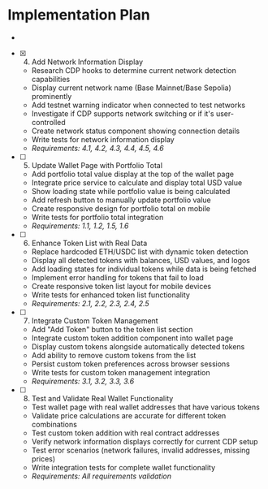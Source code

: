 # Implementation Plan

- 

- [x] 4. Add Network Information Display
  - Research CDP hooks to determine current network detection capabilities
  - Display current network name (Base Mainnet/Base Sepolia) prominently
  - Add testnet warning indicator when connected to test networks
  - Investigate if CDP supports network switching or if it's user-controlled
  - Create network status component showing connection details
  - Write tests for network information display
  - _Requirements: 4.1, 4.2, 4.3, 4.4, 4.5, 4.6_

- [ ] 5. Update Wallet Page with Portfolio Total
  - Add portfolio total value display at the top of the wallet page
  - Integrate price service to calculate and display total USD value
  - Show loading state while portfolio value is being calculated
  - Add refresh button to manually update portfolio value
  - Create responsive design for portfolio total on mobile
  - Write tests for portfolio total integration
  - _Requirements: 1.1, 1.2, 1.5, 1.6_

- [ ] 6. Enhance Token List with Real Data
  - Replace hardcoded ETH/USDC list with dynamic token detection
  - Display all detected tokens with balances, USD values, and logos
  - Add loading states for individual tokens while data is being fetched
  - Implement error handling for tokens that fail to load
  - Create responsive token list layout for mobile devices
  - Write tests for enhanced token list functionality
  - _Requirements: 2.1, 2.2, 2.3, 2.4, 2.5_

- [ ] 7. Integrate Custom Token Management
  - Add "Add Token" button to the token list section
  - Integrate custom token addition component into wallet page
  - Display custom tokens alongside automatically detected tokens
  - Add ability to remove custom tokens from the list
  - Persist custom token preferences across browser sessions
  - Write tests for custom token management integration
  - _Requirements: 3.1, 3.2, 3.3, 3.6_

- [ ] 8. Test and Validate Real Wallet Functionality
  - Test wallet page with real wallet addresses that have various tokens
  - Validate price calculations are accurate for different token combinations
  - Test custom token addition with real contract addresses
  - Verify network information displays correctly for current CDP setup
  - Test error scenarios (network failures, invalid addresses, missing prices)
  - Write integration tests for complete wallet functionality
  - _Requirements: All requirements validation_